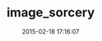 ---
layout: post
title:  "image_sorcery"
repo:   "EricR/image_sorcery"
date:   2015-02-18 17:16:07
gemurl: https://github.com/EricR/image_sorcery
---